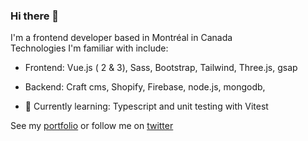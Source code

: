 ### Hi there 👋
I'm a frontend developer based in Montréal in Canada<br>
Technologies I'm familiar with include: 
- Frontend: Vue.js ( 2 & 3), Sass, Bootstrap, Tailwind, Three.js, gsap
- Backend: Craft cms, Shopify, Firebase, node.js, mongodb,

- 🔭 Currently learning: Typescript and unit testing with Vitest

See my [portfolio](https://momodonzo.dev) or follow me on [twitter](https://twitter.com/hamedonzo)


<!--
**demahom18/demahom18** is a ✨ _special_ ✨ repository because its `README.md` (this file) appears on your GitHub profile.

Here are some ideas to get you started:

- 🌱 I’m currently learning ...
- 👯 I’m looking to collaborate on ...
- 🤔 I’m looking for help with ...
- 💬 Ask me about ...
- 📫 How to reach me: ...
- 😄 Pronouns: ...
- ⚡ Fun fact: ...
-->
